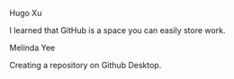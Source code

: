Hugo Xu

I learned that GitHub is a space you can easily store work.
 
Melinda Yee

Creating a repository on Github Desktop.